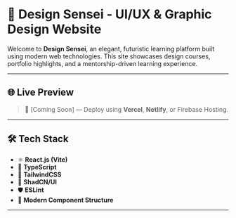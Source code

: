 # 🎨 Design Sensei - UI/UX & Graphic Design Website

Welcome to **Design Sensei**, an elegant, futuristic learning platform built using modern web technologies. This site showcases design courses, portfolio highlights, and a mentorship-driven learning experience.

---

## 🌐 Live Preview

> 🔗 [Coming Soon] — Deploy using **Vercel**, **Netlify**, or Firebase Hosting.

---

## 🛠️ Tech Stack

- ⚛️ **React.js (Vite)**
- 🧠 **TypeScript**
- 🎨 **TailwindCSS**
- 🧩 **ShadCN/UI**
- 🛡️ **ESLint**
- 🚀 **Modern Component Structure**

---

